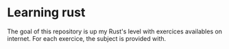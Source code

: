 # Learning rust

The goal of this repository is up my Rust's level with exercices availables on internet.
For each exercice, the subject is provided with.
